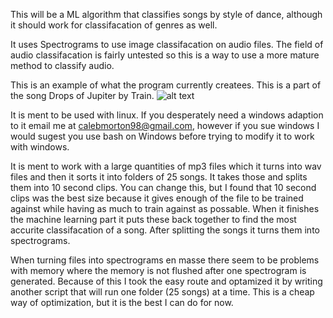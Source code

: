 This will be a ML algorithm that classifies songs by style of dance, although it should work for classifacation of genres as well.

It uses Spectrograms to use image classifacation on audio files. The field of audio classifacation is fairly untested so this is a way to use a more mature method to classify audio.

This is an example of what the program currently createes. This is a part of the song Drops of Jupiter by Train.
![alt text](https://github.com/Catalyze326/ML-Spectrogram-Dataset-Creation/blob/master/spectroTest/Spectrograms/DropsOfJupiter.png)

It is ment to be used with linux. If you desperately need a windows adaption to it email me at calebmorton98@gmail.com, however if you sue windows I would sugest you use bash on Windows before trying to modify it to work with windows.

It is ment to work with a large quantities of mp3 files which it turns into wav files and then it sorts it into folders of 25 songs. It takes those and splits them into 10 second clips. You can change this, but I found that 10 second clips was the best size because it gives enough of the file to be trained against while having as much to train against as possable. When it finishes the machine learning part it puts these back together to find the most accurite classifacation of a song. After splitting the songs it turns them into spectrograms.

When turning files into spectrograms en masse there seem to be problems with memory where the memory is not flushed after one spectrogram is generated. Because of this I took the easy route and optamized it by writing another script that will run one folder (25 songs) at a time. This is a cheap way of optimization, but it is the best I can do for now.
